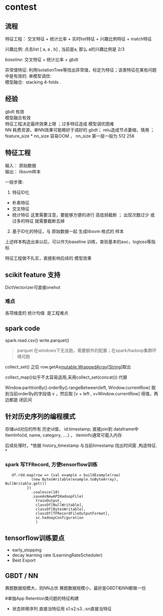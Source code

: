 # contest
## 流程
特征工程： 交叉特征 + 统计比率 + 实时list特征 + 兴趣比例特征  + match特征

兴趣比例:   点击list [ a,  a , b] , 当前是a, 那么 a的兴趣比例是 2/3  



*baseline*: 交叉特征 + 统计比率 + gbdt   

异常值特征:  利用IsolationTree等找出异常值，标定为特征；该类特征在某些问题中是有效的. 
单模型调优:    
模型融合:  stacking 4-folds .    

## 经验

gbdt 有效   
模型融合有效   
特征工程决定最终效果上限 ；过多特征造成 模型调优困难   
NN 耗费资源，单NN效果可能略好于调好的 gbdt； relu造成节点萎缩，慎用 ； feature_size * nn_size 容易OOM ， nn_size 第一层一般为   512 256 

## 特征工程

输入： 原始数据  
输出： libsvm样本

一般步骤:  

1.  特征ID化   
* 朴素特征
* 交叉特征
* 统计特征 
这里需要注意，要能够方便的进行 高低频截断 ； 出现次数过少 或过多的特征 就需要截断去掉 
2. 基于ID化的特征，与 原始数据一起 生成libsvm 格式的 样本 

上述样本构造出来以后，可以作为baseline 训练，查验基本的auc，logloss等指标     


特征工程做不扎实，直接影响后续的 模型效果 

## scikit feature 支持
DictVectorizer可直接onehot 

### 难点

各项维度的 统计均值  是工程难点 


## spark code

spark.read.csv() 
write.parquet()  
> parquet 在windows下无法跑，需要额外的配置；在spark/hadoop集群环境可跑

collect_set()  之后 row.getAs[mutable.WrappedArray[String]](field_name)取出 

collect_map()似乎不太容易适用,采用collect_set(concat()) 代替

Window.partitionBy().orderBy().rangeBetween(left, Window.currentRow)  取到当前orderBy的字段值 v ，然后取  [v + left , v+Window.currentRow] 得值，两边都是 闭区间

##  针对历史序列的编程模式 
存储uid对应的所有 历史id值，  id:timestamp; 直接join到 dataframe中
ItemInfo(id, name, category, ....) ， iteminfo通常可载入内存 

后续处理时，*依据 history_timestamp 与当前timestamp 找出时间窗 ,构造特征. *


### spark 写TFRecord, 方便tensorflow训练
```
   df.rdd.map(row => {val example = buildExample(row)
            (new BytesWritable(example.toByteArray), NullWritable.get())
          })
            .coalesce(10)
            .saveAsNewAPIHadoopFile(
              trainOutput,
              classOf[NullWritable],
              classOf[BytesWritable],
              classOf[TFRecordFileOutputFormat],
              sc.hadoopConfiguration
              ) 
```

##  tensorflow训练要点 
- early_stopping
- decay learning rate (LearningRateScheduler) 
- Best Export 


## GBDT /  NN 

赛题数据规模大，则NN占优
赛题数据规模小，最好是GBDT和NN都做一份 

#单独App Retention类问题的特征构建
- 状态转移序列 直接当特征用  s1:s2:s3..:sn直接当特征 


